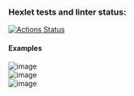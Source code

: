 ### Hexlet tests and linter status:
[![Actions Status](https://github.com/tatianaberezina/frontend-project-44/actions/workflows/hexlet-check.yml/badge.svg)](https://github.com/tatianaberezina/frontend-project-44/actions)  
#### Examples
![image](https://github.com/user-attachments/assets/b70c7ace-00c0-48ea-afe0-325b59bda317)  
![image](https://github.com/user-attachments/assets/2932fc60-fee7-412f-9352-e23e7346126b)  
![image](https://github.com/user-attachments/assets/2a47ac6a-1beb-4820-81b5-89e53429a27e)
